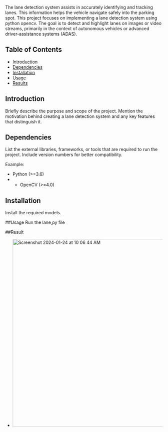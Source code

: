The lane detection system assists in accurately identifying and tracking lanes. This information helps the vehicle navigate safely into the parking spot.
This project focuses on implementing a lane detection system using python opencv. The goal is to detect and highlight lanes on images or video streams, primarily in the context of autonomous vehicles or advanced driver-assistance systems (ADAS).
## Table of Contents

- [Introduction](#introduction)
- [Dependencies](#dependencies)
- [Installation](#installation)
- [Usage](#usage)
- [Results](#results)


## Introduction

Briefly describe the purpose and scope of the project. Mention the motivation behind creating a lane detection system and any key features that distinguish it.

## Dependencies

List the external libraries, frameworks, or tools that are required to run the project. Include version numbers for better compatibility.

Example:
- Python (>=3.6)
- - OpenCV (>=4.0)

## Installation

Install the required models.

##Usage 
Run the lane,py file 

##Result
- <img width="599" alt="Screenshot 2024-01-24 at 10 06 44 AM" src="https://github.com/sbanerjee29/lane-detection/assets/104590401/a97b6ef9-5814-4be1-b407-1c8df2ad0ab9">


